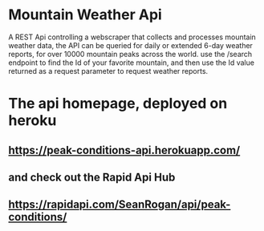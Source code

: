 # Mountain Weather Api
A REST Api controlling a webscraper that collects and processes mountain weather data, 
the API can be queried for daily or extended 6-day weather reports, for over 10000 mountain peaks across the world. use the /search endpoint to find the Id of your favorite mountain, and then use the Id value returned as a request parameter to request weather reports.

# The api homepage, deployed on heroku
## https://peak-conditions-api.herokuapp.com/

## and check out the Rapid Api Hub
## https://rapidapi.com/SeanRogan/api/peak-conditions/
